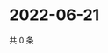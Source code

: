 # 2022-06-21

共 0 条

<!-- BEGIN WEIBO -->
<!-- 最后更新时间 Tue Jun 21 2022 22:15:42 GMT+0800 (China Standard Time) -->

<!-- END WEIBO -->
